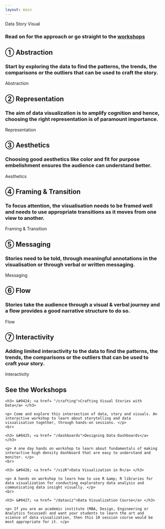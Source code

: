 ```yaml
---
layout: main
---
```


<section class="hero steps">
  <article>
    <object type="image/svg+xml" data="assets/img/00_data_story_visual.svg" class="scene">Data Story Visual</object>
    <h3> Read on for the approach or go straight to the <a href="#workshops">workshops</a></h3>
  </article>
</section>


<section id="abstraction" class="steps">
  <article>
    <h2 class="lead"> &#9312; Abstraction </h2>
    <h3> Start by exploring the data to find the patterns, the trends, the comparisons or the outliers
        that can be used to craft the story. </h3>
    <object type="image/svg+xml" data="assets/img/01_abstraction.svg" class="scene">Abstraction</object>
  </article>
</section>

<section id="representation" class="steps">
  <article>
    <h2 class="lead"> &#9313; Representation </h2>
    <h3> The aim of data visualization is to amplify cognition and hence, choosing the right representation is of paramount importance.</h3>
    <object type="image/svg+xml" data="assets/img/02_representation.svg" class="scene">Representation</object>
  </article>
</section>

<section id="aesthetics" class="steps">
  <article>
    <h2 class="lead"> &#9314; Aesthetics </h2>
    <h3> Choosing good aesthetics like color and fit for purpose embelishment ensures the audience can
         understand better. </h3>
    <object type="image/svg+xml" data="assets/img/03_aesthetics.svg" class="scene">Aesthetics</object>
  </article>
</section>

<section id="framing" class="steps">
  <article>
    <h2 class="lead"> &#9315; Framing &amp; Transition </h2>
    <h3> To focus attention, the visualisation needs to be framed well and needs to use appropriate transitions as it moves
         from one view to another. </h3>
    <object type="image/svg+xml" data="assets/img/04_framing_transition.svg" class="scene">Framing &amp; Transition</object>
  </article>
</section>

<section id="messaging" class="steps">
  <article>
    <h2 class="lead"> &#9316; Messaging </h2>
    <h3> Stories need to be told, through meaningful annotations in the visualisation or through verbal
      or written messaging. </h3>
    <object type="image/svg+xml" data="assets/img/05_messaging.svg" class="scene">Messaging</object>
  </article>
</section>

<section id="flow" class="steps">
  <article>
    <h2 class="lead"> &#9317; Flow </h2>
    <h3> Stories take the audience through a visual &amp; verbal journey and a flow provides a
         good narrative structure to do so. </h3>
    <object type="image/svg+xml" data="assets/img/06_flow.svg" class="scene">Flow</object>
  </article>
</section>

<section id="interactivity" class="steps">
  <article>
    <h2 class="lead"> &#9318; Interactivity </h2>
    <h3> Adding limited interactivity to  the data to find the patterns, the trends, the comparisons or the outliers
        that can be used to craft your story. </h3>
    <object type="image/svg+xml" data="assets/img/07_interactivity.svg" class="scene">Interactivity</object>
  </article>
</section>


<section id="workshops" class="steps">
  <article>
    <h2> See the Workshops </h2>

    <h3> &#9424; <a href= "/crafting">Crafting Visual Stories with Data</a> </h3>

    <p> Come and explore this intersection of data, story and visuals. An interactive workshop to learn about storytelling and data visualisation together, through hands-on sessions. </p>
    <br>

    <h3> &#9425; <a href= "/dashboards">Designing Data Dashboards</a> </h3>

    <p> A one day hands on workshop to learn about fundamentals of making interactive high density dashboard that are easy to understand and monitor. </p>
    <br>

    <h3> &#9426; <a href= "/vizR">Data Visualization in R</a> </h3>

    <p> A hands on workshop to learn how to use R &amp; R libraries for data visualization for conducting exploratory data analysis and communicating data insight visually. </p>
    <br>

    <h3> &#9427; <a href= "/dataviz">Data Visualization Course</a> </h3>

    <p> If you are an academic institute (MBA, Design, Engineering or Analytics focussed) and want your students to learn the art and science of data visualization, then this 10 session course would be most appropriate for it. </p>

  </article>
</section>
